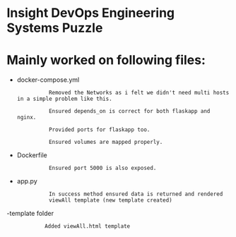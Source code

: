 # Insight DevOps Engineering Systems Puzzle


# Mainly worked on following files:

- docker-compose.yml


                Removed the Networks as i felt we didn't need multi hosts in a simple problem like this.
                
                Ensured depends_on is correct for both flaskapp and nginx.
                
                Provided ports for flaskapp too.
                
                Ensured volumes are mapped properly.
- Dockerfile
    
                Ensured port 5000 is also exposed.
                
                
- app.py
            
                In success method ensured data is returned and rendered 
                viewAll template (new template created) 
                

-template folder
      
      
                Added viewAll.html template
